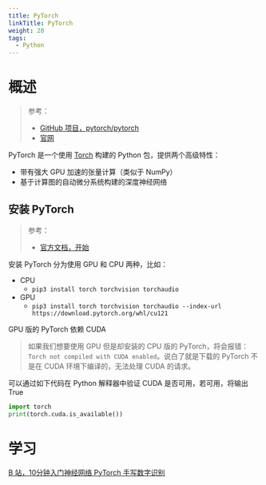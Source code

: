 ```yaml
---
title: PyTorch
linkTitle: PyTorch
weight: 20
tags:
  - Python
---
```


# 概述

> 参考：
>
> - [GitHub 项目，pytorch/pytorch](https://github.com/pytorch/pytorch)
> - [官网](https://pytorch.org/)

PyTorch 是一个使用 [Torch](/docs/12.AI/科学计算/Torch.md) 构建的 Python 包，提供两个高级特性：

- 带有强大 GPU 加速的张量计算（类似于 NumPy）
- 基于计算图的自动微分系统构建的深度神经网络

## 安装 PyTorch

> 参考：
>
> - [官方文档，开始](https://pytorch.org/get-started/locally/)

安装 PyTorch 分为使用 GPU 和 CPU 两种，比如：

- CPU
  - `pip3 install torch torchvision torchaudio`
- GPU
  - `pip3 install torch torchvision torchaudio --index-url https://download.pytorch.org/whl/cu121`

GPU 版的 PyTorch 依赖 CUDA

> 如果我们想要使用 GPU 但是却安装的 CPU 版的 PyTorch，将会报错：`Torch not compiled with CUDA enabled`。说白了就是下载的 PyTorch 不是在 CUDA 环境下编译的，无法处理 CUDA 的请求。

可以通过如下代码在 Python 解释器中验证 CUDA 是否可用，若可用，将输出 True

```python
import torch
print(torch.cuda.is_available())
```
# 学习

[B 站，10分钟入门神经网络 PyTorch 手写数字识别](https://www.bilibili.com/video/BV1GC4y15736)

